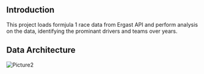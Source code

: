 ## Introduction

This project loads formjula 1 race data from Ergast API and perform analysis on the data, identifying the prominant drivers and teams over years.

## Data Architecture
![Picture2](https://github.com/user-attachments/assets/802e7214-75ec-4092-8432-c01de19063e7)
